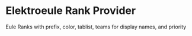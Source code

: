 # Elektroeule Rank Provider
Eule Ranks with prefix, color, tablist, teams for display names, and priority